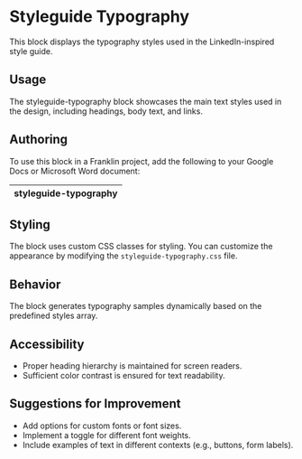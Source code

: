 # Styleguide Typography

This block displays the typography styles used in the LinkedIn-inspired style guide.

## Usage

The styleguide-typography block showcases the main text styles used in the design, including headings, body text, and links.

## Authoring

To use this block in a Franklin project, add the following to your Google Docs or Microsoft Word document:

| styleguide-typography |
|------------------------|

## Styling

The block uses custom CSS classes for styling. You can customize the appearance by modifying the `styleguide-typography.css` file.

## Behavior

The block generates typography samples dynamically based on the predefined styles array.

## Accessibility

- Proper heading hierarchy is maintained for screen readers.
- Sufficient color contrast is ensured for text readability.

## Suggestions for Improvement

- Add options for custom fonts or font sizes.
- Implement a toggle for different font weights.
- Include examples of text in different contexts (e.g., buttons, form labels).